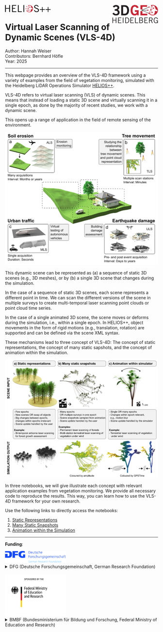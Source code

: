 
<img src="img/3DGeo_Logo_300dpi.png" alt="3DGeo Logo" title="3DGeo Logo" width=150 style="float: right;">
<img src="img/h++.png" alt="HELIOS++ Logo" title="HELIOS++ Logo" width=150 style="float: left;">
<br>

# Virtual Laser Scanning of Dynamic Scenes (VLS-4D)

Author: Hannah Weiser <br>
Contributors: Bernhard Höfle <br>
Year: 2025

---

This webpage provides an overview of the VLS-4D framework using a variety of examples from the field of vegetation monitoring, simulated with the Heidelberg LiDAR Operations Simulator [HELIOS++](https://github.com/3dgeo-heidelberg/helios).

VLS-4D refers to virtual laser scanning (VLS) of dynamic scenes. This means that instead of loading a static 3D scene and virtually scanning it in a single epoch, as done by the majority of recent studies, we work with a dynamic scene.

This opens up a range of application in the field of remote sensing of the environment.

<center>
<img src="img/Dyn_scenes_v2.png" alt="Examples for dynamic scenes" title="Examples for dynamic scenes" width="600">
</center>

This dynamic scene can be represented as (a) a sequence of static 3D scenes (e.g., 3D meshes), or by (b) a single 3D scene that changes during the simulation.

In the case of a sequence of static 3D scenes, each scene represents a different point in time. We can scan the different versions of the scene in multiple surveys to create multi-temporal laser scanning point clouds or point cloud time series.

In the case of a single animated 3D scene, the scene moves or deforms during the simulation, i.e., within a single epoch. In HELIOS++, object movements in the form of rigid motions (e.g., translation, rotation) are supported and can be defined via the scene XML syntax. 

These mechanisms lead to three concept of VLS-4D: The concept of static representations, the concept of many static sapshots, and the concept of animation within the simulation.

<center>
<img src="img/change_logic_concepts.png" alt="VLS-4D Change Logic Concepts" title="VLS-4D change logic concepts" width="800">
</center>

In three notebooks, we will give illustrate each concept with relevant application examples from vegetation monitoring. We provide all necessary code to reproduce the results. This way, you can learn how to use the VLS-4D framework for your own research.

Use the following links to directly access the notebooks:

1. [Static Representations](01_concept_of_static_representations.ipynb)
2. [Many Static Snapshots](02_concept_of_many_static_snapshots.ipynb)
3. [Animation within the Simulation](03_concept_of_animation_within_the_simulator.ipynb)

---

**Funding**:

<img src="img/dfg_logo_englisch_blau_en.jpg" alt="DFG Logo" title="DFG Logo" width="200">

<details>
<summary>DFG (Deutsche Forschungsgemeinschaft, German Research Foundation)</summary>

<table>
    <thead>
        <tr>
            <th></th>
            <th>Project</th>
            <th>Project number</th>
        </tr>
    </thead>
    <tbody>
        <tr>
            <td><img src="img/VirtuaLearn3D_logo.png" alt="VirtuaLearn3D Logo" title="VirtuaLearn3D Logo" width="200"></td>
            <td><a href="https://www.geog.uni-heidelberg.de/gis/virtualearn3d_en.html">VirtuaLearn3D</a></td>
            <td>496418931</td>
        </tr>
        <tr>
            <td><img src="img/logo_sustainable_helios_transparent.png" alt="SustainableHELIOS Logo" title="SustainableHELIOS Logo" width="200"></td>
            <td><a href="https://www.geog.uni-heidelberg.de/gis/sustainableHELIOS_en.html">Fostering a community-driven and sustainable HELIOS++ scientific software</a></td>
            <td>528521476</td>
        </tr>
    </tbody>
</table>

</details>

<br>

<img src="img/BMBF_gefoerdert_2017_en.jpg" alt="BMBF Logo" title="BMBF Logo" width="200">

<details>
<summary>BMBF (Bundesministerium für Bildung und Forschung, Federal Ministry of Education and Research)</summary>

<table>
    <thead>
        <tr>
            <th></th>
            <th>Project</th>
            <th>Funding code</th>
        </tr>
    </thead>
    <tbody>
        <tr>
            <td><img src="img/AIMon.png" alt="AIMON5.0 Logo" title="AIMon5.0 Logo" width="200"></td>
            <td><a href="https://www.geog.uni-heidelberg.de/gis/aimon.html"></a>AIMON5.0</td>
            <td>02WDG1696</td>
        </tr>
    </tbody>
</table>

</details>
